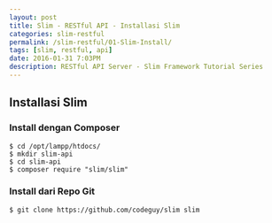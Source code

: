 ```yaml
---
layout: post
title: Slim - RESTful API - Installasi Slim
categories: slim-restful
permalink: /slim-restful/01-Slim-Install/
tags: [slim, restful, api]
date: 2016-01-31 7:03PM
description: RESTful API Server - Slim Framework Tutorial Series
---
```


## Installasi Slim ##

### Install dengan Composer ###

```
$ cd /opt/lampp/htdocs/
$ mkdir slim-api
$ cd slim-api
$ composer require "slim/slim"
```


### Install dari Repo Git ##

```
$ git clone https://github.com/codeguy/slim slim
```


